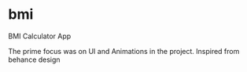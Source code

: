 # bmi

BMI Calculator App

The prime focus was on UI and Animations in the project.
Inspired from behance design
